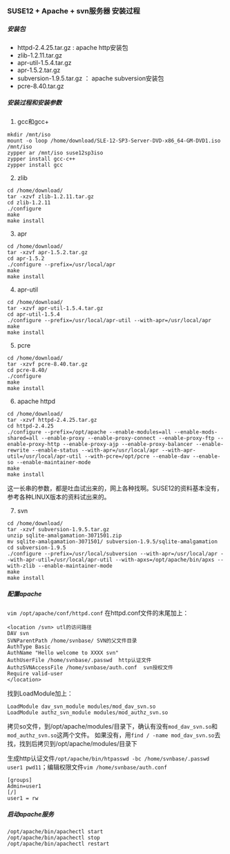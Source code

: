 ### SUSE12 + Apache + svn服务器 安装过程

##### 安装包
* httpd-2.4.25.tar.gz : apache http安装包
* zlib-1.2.11.tar.gz
* apr-util-1.5.4.tar.gz
* apr-1.5.2.tar.gz
* subversion-1.9.5.tar.gz ： apache subversion安装包
* pcre-8.40.tar.gz

##### 安装过程和安装参数

1. gcc和gcc+
```
mkdir /mnt/iso
mount -o loop /home/download/SLE-12-SP3-Server-DVD-x86_64-GM-DVD1.iso /mnt/iso
zypper ar /mnt/iso suse12sp3iso
zypper install gcc-c++
zypper install gcc
```


2. zlib
```
cd /home/download/
tar -xzvf zlib-1.2.11.tar.gz
cd zlib-1.2.11
./configure
make
make install
```

3. apr
```
cd /home/download/
tar -xzvf apr-1.5.2.tar.gz
cd apr-1.5.2
./configure --prefix=/usr/local/apr
make
make install
```

4. apr-util
```
cd /home/download/
tar -xzvf apr-util-1.5.4.tar.gz
cd apr-util-1.5.4
./configure --prefix=/usr/local/apr-util --with-apr=/usr/local/apr
make
make install
```

5. pcre
```
cd /home/download/
tar -xzvf pcre-8.40.tar.gz
cd pcre-8.40/
./configure
make
make install
```

6. apache httpd
```
cd /home/download/
tar -xzvf httpd-2.4.25.tar.gz
cd httpd-2.4.25
./configure --prefix=/opt/apache --enable-modules=all --enable-mods-shared=all --enable-proxy --enable-proxy-connect --enable-proxy-ftp --enable-proxy-http --enable-proxy-ajp --enable-proxy-balancer --enable-rewrite --enable-status --with-apr=/usr/local/apr --with-apr-util=/usr/local/apr-util --with-pcre=/opt/pcre --enable-dav --enable-so --enable-maintainer-mode
make
make install
```
这一长串的参数，都是吐血试出来的，网上各种找啊。SUSE12的资料基本没有，参考各种LINUX版本的资料试出来的。

7. svn
```
cd /home/download/  
tar -xzvf subversion-1.9.5.tar.gz  
unzip sqlite-amalgamation-3071501.zip  
mv sqlite-amalgamation-3071501/ subversion-1.9.5/sqlite-amalgamation  
cd subversion-1.9.5  
./configure --prefix=/usr/local/subversion --with-apr=/usr/local/apr --with-apr-util=/usr/local/apr-util --with-apxs=/opt/apache/bin/apxs --with-zlib --enable-maintainer-mode  
make  
make install 
```

##### 配置apache
`vim /opt/apache/conf/httpd.conf`
在httpd.conf文件的末尾加上：
```
<location /svn> utl的访问路径
DAV svn
SVNParentPath /home/svnbase/ SVN的父文件目录
AuthType Basic
AuthName "Hello welcome to XXXX svn"
AuthUserFile /home/svnbase/.passwd  http认证文件
AuthzSVNAccessFile /home/svnbase/auth.conf  svn授权文件
Require valid-user
</location>
```

找到LoadModule加上：
```
LoadModule dav_svn_module modules/mod_dav_svn.so
LoadModule authz_svn_module modules/mod_authz_svn.so
```

拷贝so文件，到/opt/apache/modules/目录下，确认有没有`mod_dav_svn.so`和`mod_authz_svn.so`这两个文件。
如果没有，用`find / -name mod_dav_svn.so`去找，找到后拷贝到/opt/apache/modules/目录下  

生成http认证文件`/opt/apache/bin/htpasswd -bc /home/svnbase/.passwd user1 pwd11`；编辑权限文件`vim /home/svnbase/auth.conf`
```
[groups]
Admin=user1
[/]
user1 = rw
```

##### 启动apache服务
```
/opt/apache/bin/apachectl start
/opt/apache/bin/apachectl stop
/opt/apache/bin/apachectl restart
```